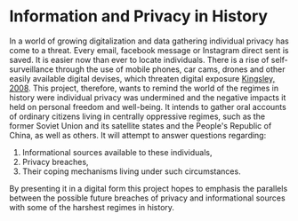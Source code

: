 <h1> Information and Privacy in History </h1>

In a world of growing digitalization and data gathering individual privacy has come to a threat. Every email, facebook message or Instagram direct sent is saved. It is easier now than ever to locate individuals. There is a rise of self-surveillance through the use of mobile phones, car cams, drones and other easily available digital devises, which threaten digital exposure  [Kingsley, 2008]( https://onlinelibrary.wiley.com/doi/full/10.1111/j.1467-954X.2008.00793.x). This project, therefore, wants to remind the world of the regimes in history were individual privacy was undermined and the negative impacts it held on personal freedom and well-being. It intends to gather oral accounts of ordinary citizens living in centrally oppressive regimes, such as the former Soviet Union and its satellite states and the People's Republic of China, as well as others. It will attempt to answer questions regarding:
1.	Informational sources available to these individuals, 
2.	Privacy breaches,
3.	Their coping mechanisms living under such circumstances.

By presenting it in a digital form this project hopes to emphasis the parallels between the possible future breaches of privacy and informational sources with some of the harshest regimes in history.

